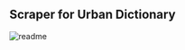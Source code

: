 Scraper for Urban Dictionary
---
![readme](https://user-images.githubusercontent.com/53615807/101736929-31a0d100-3ad5-11eb-990e-eea0c05688bb.png)
